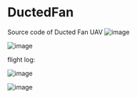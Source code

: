 # DuctedFan
Source code of Ducted Fan UAV
![image](https://user-images.githubusercontent.com/43166007/208282786-402309bf-10d6-4fdc-bfe7-7eda9fd2f5b8.png)

![image](https://user-images.githubusercontent.com/43166007/208282794-a960a4be-c5ce-49d7-94ca-496ae21c846d.png)

flight log:

![image](https://user-images.githubusercontent.com/43166007/143251689-e8489886-b7ee-43ce-b279-0bb8d7711f25.png)

![image](https://user-images.githubusercontent.com/43166007/143251710-7a0b794f-787c-4f67-816e-8b2036bfc154.png)
